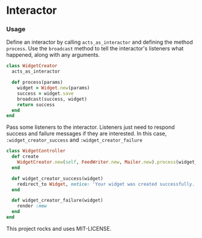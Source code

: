 # Interactor

### Usage

Define an interactor by calling `acts_as_interactor` and defining the method `process`. Use the `broadcast` method to tell the interactor's listeners what happened, along with any arguments.

```ruby
class WidgetCreator
  acts_as_interactor

  def process(params)
    widget = Widget.new(params)
    success = widget.save
    broadcast(success, widget)
    return success
  end
end
```

Pass some listeners to the interactor. Listeners just need to respond success and failure messages if they are interested. In this case, `:widget_creator_success` and `:widget_creator_failure`

```ruby
class WidgetController
  def create
    WidgetCreator.new(self, FeedWriter.new, Mailer.new).process(widget_params)
  end

  def widget_creator_success(widget)
    redirect_to Widget, notice: 'Your widget was created successfully.'
  end

  def widget_creator_failure(widget)
    render :new
  end
end
```

This project rocks and uses MIT-LICENSE.